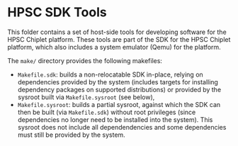 # HPSC SDK Tools

This folder contains a set of host-side tools for developing software for the
HPSC Chiplet platform. These tools are part of the SDK for the HPSC Chiplet
platform, which also includes a system emulator (Qemu) for the platform.

The `make/` directory provides the following makefiles:

 * `Makefile.sdk`: builds a non-relocatable SDK in-place, relying on dependencies
   provided by the system (includes targets for installing  dependency packages
   on supported distributions) or provided by the sysroot built via
  `Makefile.sysroot` (see below),
 * `Makefile.sysroot`: builds a partial sysroot, against which the SDK can then
   be built (via `Makefile.sdk`) without root privileges (since dependencies
   no longer need to be installed into the system). This sysroot does not include
   all dependendencies and some dependencies must still be provided by the system.
